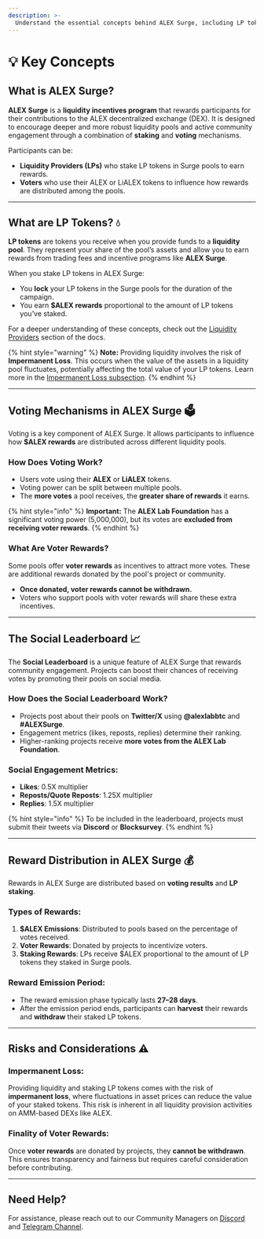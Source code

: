 ```yaml
---
description: >-
  Understand the essential concepts behind ALEX Surge, including LP tokens, voting mechanisms, and reward structures.
---
```


# 💡 Key Concepts

## What is ALEX Surge?

**ALEX Surge** is a **liquidity incentives program** that rewards participants for their contributions to the ALEX decentralized exchange (DEX). It is designed to encourage deeper and more robust liquidity pools and active community engagement through a combination of **staking** and **voting** mechanisms.

Participants can be:
- **Liquidity Providers (LPs)** who stake LP tokens in Surge pools to earn rewards.
- **Voters** who use their ALEX or LiALEX tokens to influence how rewards are distributed among the pools.

---

## What are LP Tokens? 💧

**LP tokens** are tokens you receive when you provide funds to a **liquidity pool**. They represent your share of the pool’s assets and allow you to earn rewards from trading fees and incentive programs like **ALEX Surge**.

When you stake LP tokens in ALEX Surge:
- You **lock** your LP tokens in the Surge pools for the duration of the campaign.
- You earn **$ALEX rewards** proportional to the amount of LP tokens you’ve staked.

For a deeper understanding of these concepts, check out the [Liquidity Providers](../liquidity-pools/) section of the docs.

{% hint style="warning" %}
**Note:** Providing liquidity involves the risk of **Impermanent Loss**. This occurs when the value of the assets in a liquidity pool fluctuates, potentially affecting the total value of your LP tokens. Learn more in the [Impermanent Loss subsection](../liquidity-pools/key-concepts.md#impermanent-loss).
{% endhint %}

---

## Voting Mechanisms in ALEX Surge 🗳️

Voting is a key component of ALEX Surge. It allows participants to influence how **$ALEX rewards** are distributed across different liquidity pools.

### How Does Voting Work?
- Users vote using their **ALEX** or **LiALEX** tokens.
- Voting power can be split between multiple pools.
- The **more votes** a pool receives, the **greater share of rewards** it earns.

{% hint style="info" %}
**Important:** The **ALEX Lab Foundation** has a significant voting power (5,000,000), but its votes are **excluded from receiving voter rewards**.
{% endhint %}

### What Are Voter Rewards?
Some pools offer **voter rewards** as incentives to attract more votes. These are additional rewards donated by the pool's project or community.

- **Once donated, voter rewards cannot be withdrawn.**
- Voters who support pools with voter rewards will share these extra incentives.

---

## The Social Leaderboard 📈

The **Social Leaderboard** is a unique feature of ALEX Surge that rewards community engagement. Projects can boost their chances of receiving votes by promoting their pools on social media.

### How Does the Social Leaderboard Work?
- Projects post about their pools on **Twitter/X** using **@alexlabbtc** and **#ALEXSurge**.
- Engagement metrics (likes, reposts, replies) determine their ranking.
- Higher-ranking projects receive **more votes from the ALEX Lab Foundation**.

### Social Engagement Metrics:
- **Likes**: 0.5X multiplier
- **Reposts/Quote Reposts**: 1.25X multiplier
- **Replies**: 1.5X multiplier

{% hint style="info" %}
To be included in the leaderboard, projects must submit their tweets via **Discord** or **Blocksurvey**.
{% endhint %}

---

## Reward Distribution in ALEX Surge 💰

Rewards in ALEX Surge are distributed based on **voting results** and **LP staking**.

### Types of Rewards:
1. **$ALEX Emissions**: Distributed to pools based on the percentage of votes received.
2. **Voter Rewards**: Donated by projects to incentivize voters.
3. **Staking Rewards**: LPs receive $ALEX proportional to the amount of LP tokens they staked in Surge pools.

### Reward Emission Period:
- The reward emission phase typically lasts **27–28 days**.
- After the emission period ends, participants can **harvest** their rewards and **withdraw** their staked LP tokens.

---

## Risks and Considerations ⚠️

### Impermanent Loss:
Providing liquidity and staking LP tokens comes with the risk of **impermanent loss**, where fluctuations in asset prices can reduce the value of your staked tokens. This risk is inherent in all liquidity provision activities on AMM-based DEXs like ALEX.

### Finality of Voter Rewards:
Once **voter rewards** are donated by projects, they **cannot be withdrawn**. This ensures transparency and fairness but requires careful consideration before contributing.

---

## Need Help?

For assistance, please reach out to our Community Managers on [Discord](https://discord.com/invite/alexlab) and [Telegram Channel](https://t.me/AlexCommunity).

